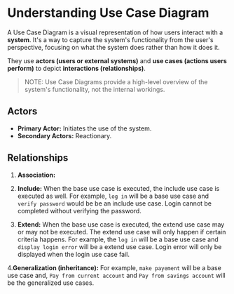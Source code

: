 # Understanding Use Case Diagram

A Use Case Diagram is a visual representation of how users interact with a **system**. It's a way to capture the system's functionality from the user's perspective, focusing on what the system does rather than how it does it.

They use **actors (users or external systems)** and **use cases (actions users perform)** to depict **interactions (relationships)**.

> NOTE: Use Case Diagrams provide a high-level overview of the system's functionality, not the internal workings.

## Actors

- **Primary Actor:** Initiates the use of the system.
- **Secondary Actors:** Reactionary.

## Relationships

1. **Association:**

2. **Include:** When the base use case is executed, the include use case is executed as well. For example, `log in` will be a base use case and `verify password` would be be an include use case. Login cannot be completed without verifying the password.

3. **Extend:** When the base use case is executed, the extend use case may or may not be executed. The extend use case will only happen if certain criteria happens. For example, the `log in` will be a base use case and `display login error` will be a extend use case. Login error will only be displayed when the login use case fail.

4.**Generalization (inheritance):** For example, `make payement` will be a base use case and, `Pay from current account` and `Pay from savings account` will be the generalized use cases.
